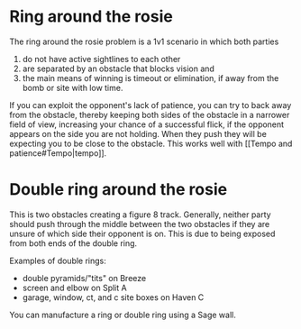 # Ring around the rosie
The ring around the rosie problem is a 1v1 scenario in which both parties
1. do not have active sightlines to each other
2. are separated by an obstacle that blocks vision and
3. the main means of winning is timeout or elimination, if away from the bomb or site with low time.

If you can exploit the opponent's lack of patience, you can try to back away from the obstacle, thereby keeping both sides of the obstacle in a narrower field of view, increasing your chance of a successful flick, if the opponent appears on the side you are not holding. When they push they will be expecting you to be close to the obstacle. This works well with [[Tempo and patience#Tempo|tempo]].

# Double ring around the rosie
This is two obstacles creating a figure 8 track. Generally, neither party should push through the middle between the two obstacles if they are unsure of which side their opponent is on. This is due to being exposed from both ends of the double ring.

Examples of double rings:
- double pyramids/"tits" on Breeze
- screen and elbow on Split A
- garage, window, ct, and c site boxes on Haven C

You can manufacture a ring or double ring using a Sage wall.
